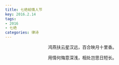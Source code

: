 ```yaml
---
title: 七绝給情人节
key: 2016.2.14
tags: 
- 2016
- 七绝
categories: 律诗
---
```


<p align="center">鸿燕扶云星汉远，百合映月十里香。
</p>
<p align="center">用情何悔意深浅，相处岂思日短长。
</p>

